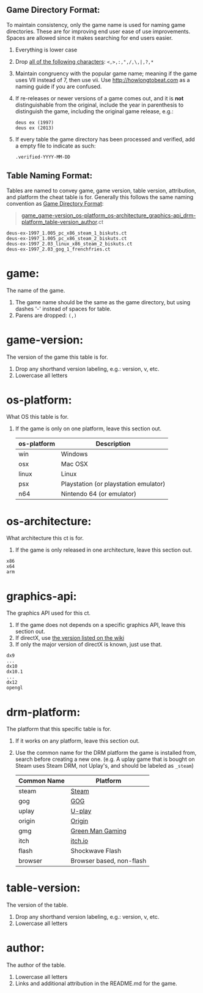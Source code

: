 Game Directory Format:
----------------------
To maintain consistency, only the game name is used for naming game directories.
 These are for improving end user ease of use improvements. Spaces are allowed 
since it makes searching for end users easier.

 1. Everything is lower case
 2. Drop [all of the following characters][1]: ```<,>,:,",/,\,|,?,*```
 3. Maintain congruency with the popular game name; meaning if the game uses
    VII instead of 7, then use vii. Use http://howlongtobeat.com as a naming
    guide if you are confused.
 4. If re-releases or newer versions of a game comes out, and it is **not**
    distinguishable from the original, include the year in parenthesis to
    distinguish the game, including the original game release, e.g.:

    ```
    deus ex (1997)
    deus ex (2013)
    ```
5.  If every table the game directory has been processed and verified, add a
    empty file to indicate as such:
    ```
    .verified-YYYY-MM-DD
    ```

Table Naming Format:
--------------------
Tables are named to convey game, game version, table version, attribution, and
platform the cheat table is for. Generally this follows the same naming
convention as [Game Directory Format](#game-directory-format):

> [game](#game)[_game-version](#game-version)[_os-platform](#os-platform)[_os-architecture](#os-architecture)[_graphics-api](#graphics-api)[_drm-platform](#drm-platform)[_table-version](#table-version)[_author](#author).ct
```
deus-ex-1997_1.005_pc_x86_steam_1_biskuts.ct
deus-ex-1997_1.005_pc_x86_steam_2_biskuts.ct
deus-ex-1997_2.03_linux_x86_steam_2_biskuts.ct
deus-ex-1997_2.03_gog_1_frenchfries.ct
```

game:
=====
The name of the game.
1. The game name should be the same as the game directory, but using dashes '-' 
   instead of spaces for table.
2. Parens are dropped: ```(,)```

game-version:
=============
The version of the game this table is for.
1. Drop any shorthand version labeling, e.g.: version, v, etc.
2. Lowercase all letters

os-platform:
============
What OS this table is for.
1. If the game is only on one platform, leave this section out.

    |os-platform|Description                          |
    |-----------|-------------------------------------|
    |win        |Windows                              |
    |osx        |Mac OSX                              |
    |linux      |Linux                                |
    |psx        |Playstation (or playstation emulator)|
    |n64        |Nintendo 64 (or emulator)            |

os-architecture:
================
What architecture this ct is for.
1. If the game is only released in one architecture, leave this section out.
```
x86
x64
arm
```

graphics-api:
=============
The graphics API used for this ct.
1. If the game does not depends on a specific graphics API, leave this section
   out.
2. If directX, use [the version listed on the wiki][8]
3. If only the major version of directX is known, just use that.

```
dx9
...
dx10
dx10.1
...
dx12
opengl
```

drm-platform:
==============
The platform that this specific table is for.
1. If it works on any platform, leave this section out.
2. Use the common name for the DRM platform the game is installed from, search
   before creating a new one. (e.g. A uplay game that is bought on Steam uses 
   Steam DRM, not Uplay's, and should be labeled as ```_steam```)

    |Common Name|Platform                |
    |-----------|------------------------|
    |steam      |[Steam][1]              |
    |gog        |[GOG][2]                |
    |uplay      |[U-play][3]             |
    |origin     |[Origin][4]             |
    |gmg        |[Green Man Gaming][5]   |
    |itch       |[itch.io][6]            |
    |flash      |Shockwave Flash         |
    |browser    |Browser based, non-flash|

table-version:
=============
The version of the table.
1. Drop any shorthand version labeling, e.g.: version, v, etc.
2. Lowercase all letters

author:
=======
The author of the table.
1. Lowercase all letters
2. Links and additional attribution in the README.md for the game.

[1]: https://msdn.microsoft.com/en-us/library/aa365247(VS.85).aspx
[2]: http://www.steampowered.com
[3]: http://www.gog.com
[4]: http://www.uplay.com
[5]: http://www.origin.com
[6]: http://www.greenmangaming.com
[7]: http://www.itch.io
[8]: https://en.wikipedia.org/wiki/DirectX#Release_history
